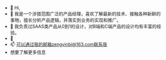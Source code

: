 - 👋 Hi,
- 👀 我是一个涉猎范围广泛的产品经理，喜欢了解最新的技术、接触各种新鲜的事物，擅长分析产品逻辑，并落实到业务的实现和推广。
- 🌱 我负责过SAAS类产品从0到1的设计，对B端和C端产品的设计均有丰富的经验。
- 💞️ 
- 📫 可以通过我的邮箱zengyinbi@163.com联系我
- 想要了解更多信息

<!---
zengyb/zengyb is a ✨ special ✨ repository because its `README.md` (this file) appears on your GitHub profile.
You can click the Preview link to take a look at your changes.
--->
